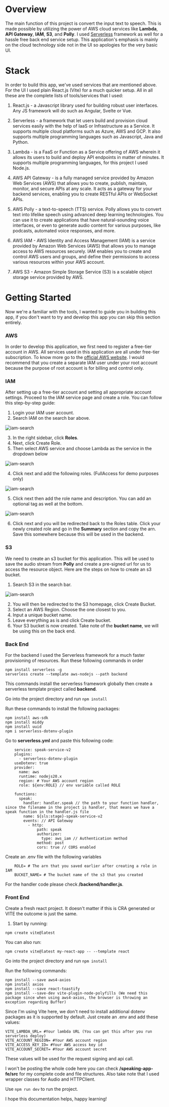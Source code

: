 # Overview
The main function of this project is convert the input text to speech. This is made possible by utilizing the power of AWS cloud services like **Lambda**, **API Gateway**, **IAM**, **S3**, and **Polly**. I used [Serverless](https://www.serverless.com) framework as well for a hassle free back end service setup. This application's emphasis is mainly on the cloud technology side not in the UI so apologies for the very basic UI.

# Stack
In order to build this app, we've used services that are mentioned above. For the UI I used plain React.js (Vite) for a much quicker setup. All in all these are the complete lists of tools/services that I used:

1. React.js - a Javascript library used for building robust user interfaces. Any JS framework will do such as Angular, Svelte or Vue.

2. Serverless - a framework that let users build and provision cloud services easily with the help of IaaS or Infrastructure as a Service. It supports multiple cloud platforms such as Azure, AWS and GCP. It also supports multiple programming languages such as Javascript, Java and Python.

3. Lambda - is a FaaS or Function as a Service offering of AWS wherein it allows its users to build and deploy API endpoints in matter of minutes. It supports multiple programming languages, for this project I used Node.js.

4. AWS API Gateway - is a fully managed service provided by Amazon Web Services (AWS) that allows you to create, publish, maintain, monitor, and secure APIs at any scale. It acts as a gateway for your backend services, enabling you to create RESTful APIs or WebSocket APIs.

5. AWS Polly - a text-to-speech (TTS) service. Polly allows you to convert text into lifelike speech using advanced deep learning technologies. You can use it to create applications that have natural-sounding voice interfaces, or even to generate audio content for various purposes, like podcasts, automated voice responses, and more.

6. AWS IAM - AWS Identity and Access Management (IAM) is a service provided by Amazon Web Services (AWS) that allows you to manage access to AWS resources securely. IAM enables you to create and control AWS users and groups, and define their permissions to access various resources within your AWS account.

7. AWS S3 - Amazon Simple Storage Service (S3) is a scalable object storage service provided by AWS.

# Getting Started
Now we're a familiar with the tools, I wanted to guide you in building this app, if you don't want to try and develop this app you can skip this section entirely.

### AWS
In order to develop this application, we first need to register a free-tier account in AWS. All services used in this application are all under free-tier subscription. To know more go to the [official AWS website](https://aws.amazon.com/free/?gclid=Cj0KCQiAtOmsBhCnARIsAGPa5ybwSQhUI5GawhCJHxsMKy_QGknZmLZ3En2ioEMyI8pWO0hQIoZx_FkaAh_JEALw_wcB&trk=f42fef03-b1e6-4841-b001-c44b4eccaf41&sc_channel=ps&ef_id=Cj0KCQiAtOmsBhCnARIsAGPa5ybwSQhUI5GawhCJHxsMKy_QGknZmLZ3En2ioEMyI8pWO0hQIoZx_FkaAh_JEALw_wcB:G:s&s_kwcid=AL!4422!3!637354294251!e!!g!!aws%20sign%20up!19044205571!139090166850&all-free-tier.sort-by=item.additionalFields.SortRank&all-free-tier.sort-order=asc&awsf.Free%20Tier%20Types=*all&awsf.Free%20Tier%20Categories=*all). I would recommend that you create a separate IAM user under your root account because the purpose of root account is for billing and control only.

### IAM
After setting up a free-tier account and setting all appropriate account settings. Proceed to the IAM service page and create a role. You can follow this step-by-step guide:
1. Login your IAM user account.
2. Search IAM on the search bar above.

![iam-search](assets/iam-1.PNG)

3. In the right sidebar, click **Roles**.
4. Next, click Create Role.
5. Then select AWS service and choose Lambda as the service in the dropdown below

![iam-search](assets/iam-2.PNG)

4. Click next and add the following roles. (FullAccess for demo purposes only)

![iam-search](assets/iam-3.PNG)

5. Click next then add the role name and description. You can add an optional tag as well at the bottom.

![iam-search](assets/iam-4.PNG)

6. Click next and you will be redirected back to the Roles table. Click your newly created role and go in the **Summary** section and copy the arn. Save this somewhere because this will be used in the backend.

### S3
We need to create an s3 bucket for this application. This will be used to save the audio stream from **Polly** and create a pre-signed url for us to access the resource object. Here are the steps on how to create an s3 bucket.

1. Search S3 in the search bar.

![iam-search](assets/s3-1.PNG)

2. You will then be redirected to the S3 homepage, click Create Bucket.
3. Select an AWS Region. Choose the one closest to you.
4. Input a unique bucket name.
5. Leave everything as is and click Create bucket.
6. Your S3 bucket is now created. Take note of the **bucket name**, we will be using this on the back end.


### Back End
For the backend I used the Serverless framework for a much faster provisioning of resources. Run these following commands in order

    npm install serverless -g
    serverless create --template aws-nodejs --path backend
    
This commands install the serverless framework globally then create a serverless template project called **backend**.

Go into the project directory and run `npm install`

Run these commands to install the following packages:

    npm install aws-sdk
    npm install middy
    npm install uuid
    npm i serverless-dotenv-plugin

Go to **serverless.yml** and paste this following code:

```
    service: speak-service-v2
    plugins:
      - serverless-dotenv-plugin
    useDotenv: true
    provider:
      name: aws
      runtime: nodejs20.x
      region: # Your AWS account region
      role: ${env:ROLE} // env variable called ROLE
          
    functions:
      speak:
        handler: handler.speak // the path to your function handler, since the filename in the project is handler, that means we have a speak function in the handler.js file
        name: ${sls:stage}-speak-service-v2
        events: // API Gateway
          - http: 
              path: speak
              authorizer:
                type: aws_iam // Authentication method
              method: post
              cors: true // CORS enabled
```

Create an .env file with the following variables

        ROLE= # The arn that you saved earlier after creating a role in IAM
        BUCKET_NAME= # The bucket name of the s3 that you created

For the handler code please check **/backend/handler.js**.

### Front End
Create a fresh react project. It doesn't matter if this is CRA generated or VITE the outcome is just the same.

1. Start by running:

`npm create vite@latest`

You can also run:

`npm create vite@latest my-react-app -- --template react`

Go into the project directory and run `npm install`

Run the following commands:

    npm install --save aws4-axios
    npm install axios
    npm install --save react-toastify
    npm install --save-dev vite-plugin-node-polyfills (We need this package since when using aws4-axios, the browser is throwing an exception regarding Buffer)

Since I'm using Vite here, we don't need to install additional dotenv packages as it is supported by default. Just create an .env and add these values:

    VITE_LAMBDA_URL= #Your lambda URL (You can get this after you run serverless deploy)
    VITE_ACCOUNT_REGION= #Your AWS account region
    VITE_ACCESS_KEY_ID= #Your AWS access key id
    VITE_ACCOUNT_SECRET= #Your AWS account secret
    
These values will be used for the request signing and api call.

I won't be posting the whole code here you can check **/speaking-app-fe/src** for my complete code and file structures. Also take note that I used wrapper classes for Audio and HTTPClient.

Use `npm run dev` to run the project.

I hope this documentation helps, happy learning!
